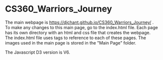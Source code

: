# CS360_Warriors_Journey

The main webpage is https://djchant.github.io/CS360_Warriors_Journey/ . To make any changes to this main page, go to the index.html file. Each page has its own directory with an html and css file that creates the webpage. The index.html file uses <a> tags to reference to each of these pages. The images used in the main page is stored in the "Main Page" folder.  
  
The Javascript D3 version is V6.


